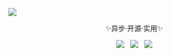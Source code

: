 ![](https://socialify.git.ci/shanfishapp/yunhu_usdk/image?custom_description=%E5%BC%80%E6%BA%90%E7%9A%84%E4%BA%91%E6%B9%96%E7%94%A8%E6%88%B7API+SDK&description=1&font=Raleway&forks=1&issues=1&language=1&name=1&owner=1&pulls=1&stargazers=1&theme=Auto)
<p align="center">✨异步·开源·实用✨</p>

<div align='center'><img src="https://img.shields.io/badge/Python-3.8+-green" />&nbsp;&nbsp;&nbsp;<img src="https://img.shields.io/badge/License-MIT-blue" />&nbsp;&nbsp;&nbsp;<img src="https://img.shields.io/badge/Releases-None-red" /></div>
